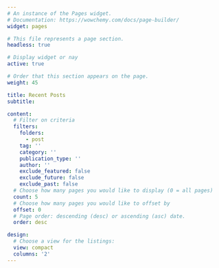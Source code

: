 ```yaml
---
# An instance of the Pages widget.
# Documentation: https://wowchemy.com/docs/page-builder/
widget: pages

# This file represents a page section.
headless: true

# Display widget or nay
active: true

# Order that this section appears on the page.
weight: 45

title: Recent Posts
subtitle:

content:
  # Filter on criteria
  filters:
    folders:
      - post
    tag: ''
    category: ''
    publication_type: ''
    author: ''
    exclude_featured: false
    exclude_future: false
    exclude_past: false
  # Choose how many pages you would like to display (0 = all pages)
  count: 5
  # Choose how many pages you would like to offset by
  offset: 0
  # Page order: descending (desc) or ascending (asc) date.
  order: desc

design:
  # Choose a view for the listings:
  view: compact
  columns: '2'
---
```

